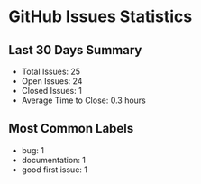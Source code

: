 # GitHub Issues Statistics

## Last 30 Days Summary
- Total Issues: 25
- Open Issues: 24
- Closed Issues: 1
- Average Time to Close: 0.3 hours

## Most Common Labels
- bug: 1
- documentation: 1
- good first issue: 1
